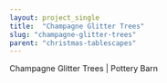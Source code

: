 ```yaml
---
layout: project_single
title:  "Champagne Glitter Trees"
slug: "champagne-glitter-trees"
parent: "christmas-tablescapes"
---
```

Champagne Glitter Trees | Pottery Barn